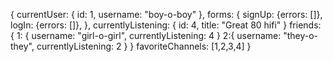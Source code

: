 {
  currentUser: {
    id: 1,
    username: "boy-o-boy"
  },
  forms: {
    signUp: {errors: []},
    logIn: {errors: []},
  },
  currentlyListening: {
    id: 4,
    title: "Great 80 hifi"
  }
  friends: {
    1: {
      username: "girl-o-girl",
      currentlyListening: 4
        }
    2:{
      username: "they-o-they",
      currentlyListening: 2
      }
    }
    favoriteChannels: [1,2,3,4]
  }
